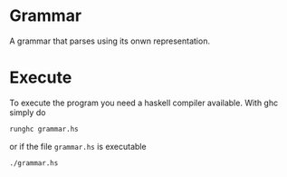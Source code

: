 # Grammar

A grammar that parses using its onwn representation.

# Execute

To execute the program you need a haskell compiler available. With ghc simply do
```sh
runghc grammar.hs
```
or if the file `grammar.hs` is executable
```sh
./grammar.hs
```
